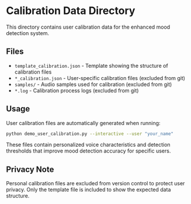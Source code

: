# Calibration Data Directory

This directory contains user calibration data for the enhanced mood detection system.

## Files

- `template_calibration.json` - Template showing the structure of calibration files
- `*_calibration.json` - User-specific calibration files (excluded from git)
- `samples/` - Audio samples used for calibration (excluded from git)
- `*.log` - Calibration process logs (excluded from git)

## Usage

User calibration files are automatically generated when running:

```bash
python demo_user_calibration.py --interactive --user "your_name"
```

These files contain personalized voice characteristics and detection thresholds that improve mood detection accuracy for specific users.

## Privacy Note

Personal calibration files are excluded from version control to protect user privacy. Only the template file is included to show the expected data structure.